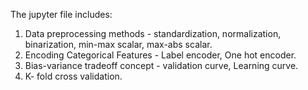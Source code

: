 The jupyter file includes:
1. Data preprocessing methods - standardization, normalization, binarization, min-max scalar, max-abs scalar.
2. Encoding Categorical Features - Label encoder, One hot encoder.
3. Bias-variance tradeoff concept - validation curve, Learning curve.
4. K- fold cross validation.
